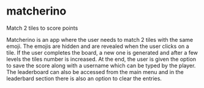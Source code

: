 # matcherino
 Match 2 tiles to score points

 Matcherino is an app where the user needs to match 2 tiles with the same emoji. The emojis are hidden and are revealed when the user clicks on a tile. If the user completes the board, a new one is generated and after a few levels the tiles number is increased. At the end, the user is given the option to save the score along with a username which can be typed by the player. The leaderboard can also be accessed from the main menu and in the leaderbard section there is also an option to clear the entries.
